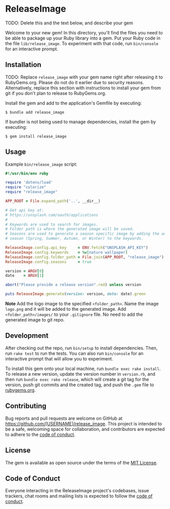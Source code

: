 # ReleaseImage

TODO: Delete this and the text below, and describe your gem

Welcome to your new gem! In this directory, you'll find the files you need to be able to package up your Ruby library into a gem. Put your Ruby code in the file `lib/release_image`. To experiment with that code, run `bin/console` for an interactive prompt.

## Installation

TODO: Replace `release_image` with your gem name right after releasing it to RubyGems.org. Please do not do it earlier due to security reasons. Alternatively, replace this section with instructions to install your gem from git if you don't plan to release to RubyGems.org.

Install the gem and add to the application's Gemfile by executing:

    $ bundle add release_image

If bundler is not being used to manage dependencies, install the gem by executing:

    $ gem install release_image

## Usage

Example `bin/release_image` script:

```rb
#!/usr/bin/env ruby

require 'dotenv/load'
require "colorize"
require "release_image"

APP_ROOT = File.expand_path('..', __dir__)

# Get api key at:
# https://unsplash.com/oauth/applications
#
# Keywords are used to search for images.
# Folder path is where the generated image will be saved.
# Seasons are used to generate a season specific image by adding the actual
# season (Spring, Summer, Autumn, or Winter) to the keywords.

ReleaseImage.config.api_key     = ENV.fetch("UNSPLASH_API_KEY")
ReleaseImage.config.keywords    = %w[nature wallpaper]
ReleaseImage.config.folder_path = File.join(APP_ROOT, "release_image")
ReleaseImage.config.seasons     = true

version = ARGV[0]
date    = ARGV[1]

abort("Please provide a release version".red) unless version

puts ReleaseImage.generate(version: version, date: date).green
```

**Note**
Add the logo image to the specified `<folder_path>`.
Name the image `logo.png` and it will be added to the generated image.
Add `<folder_path>/images/` to your `.gitignore` file.
No need to add the generated image to git repo.

## Development

After checking out the repo, run `bin/setup` to install dependencies. Then, run `rake test` to run the tests. You can also run `bin/console` for an interactive prompt that will allow you to experiment.

To install this gem onto your local machine, run `bundle exec rake install`. To release a new version, update the version number in `version.rb`, and then run `bundle exec rake release`, which will create a git tag for the version, push git commits and the created tag, and push the `.gem` file to [rubygems.org](https://rubygems.org).

## Contributing

Bug reports and pull requests are welcome on GitHub at https://github.com/[USERNAME]/release_image. This project is intended to be a safe, welcoming space for collaboration, and contributors are expected to adhere to the [code of conduct](https://github.com/[USERNAME]/release_image/blob/main/CODE_OF_CONDUCT.md).

## License

The gem is available as open source under the terms of the [MIT License](https://opensource.org/licenses/MIT).

## Code of Conduct

Everyone interacting in the ReleaseImage project's codebases, issue trackers, chat rooms and mailing lists is expected to follow the [code of conduct](https://github.com/[USERNAME]/release_image/blob/main/CODE_OF_CONDUCT.md).

